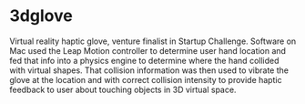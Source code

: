 # 3dglove


Virtual reality haptic glove, venture finalist in Startup Challenge. Software on Mac used the Leap Motion controller to determine user hand location and fed that info into a physics engine to determine where the hand collided with virtual shapes. That collision information was then used to vibrate the glove at the location and with correct collision intensity to provide haptic feedback to user about touching objects in 3D virtual space.
